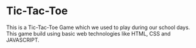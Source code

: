 # Tic-Tac-Toe
 This is a Tic-Tac-Toe Game which we used to play during our school days. This game build using basic web technologies like HTML, CSS and JAVASCRIPT.
